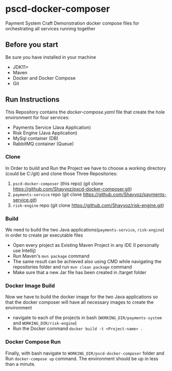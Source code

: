# pscd-docker-composer
Payment System Craft Demonstration docker compose files for orchestrating all services running together

## Before you start
Be sure you have installed in your machine
- JDK11+
- Maven 
- Docker and Docker Compose
- Git

## Run Instructions
This Repository contains the *docker-compose.yaml* file that create the hole environment for four services:
- Payments Service (Java Application)
- Risk Engine (Java Application)
- MySql container (DB)
- RabbitMQ container (Queue)
### Clone
In Order to build and Run the Project we have to choose a working directory (could be C:/git) and clone those Three Repositories:
1. `pscd-docker-composer` (this repo) (git clone https://github.com/Shayyoz/pscd-docker-composer.git)
2. `payments-service` repo (git clone https://github.com/Shayyoz/payments-service.git)
3. `risk-engine` repo (git clone https://github.com/Shayyoz/risk-engine.git)

### Build<a name="build"></a>
We need to build the two Java applications(`payments-service`, `risk-engine`) in order to create jar executable files 
-  Open every project as Existing Maven Project in any IDE (I personally use Intellij)
-  Run Maven's `mvn package` command
-  The same result can be achieved also using CMD while navigating the repositories folder and 
   run `mvn clean package` command
-  Make sure that a new Jar file has been created in /target folder   
   
### Docker Image Build
Now we have to build the docker image for the two Java applications so that the docker composer
will have all necessary images to create the environment
- navigate to each of the projects in bash (`WORKING_DIR/payments-system` and `WORKING_DIR/risk-engine`)
- Run the Docker command `docker build -t <Project-name> .`

### Docker Compose Run
Finally, with bash navigate to `WORKING_DIR/pscd-docker-composer` folder and Run `docker-compose up` command.
The environment should be up in less than a minute.
